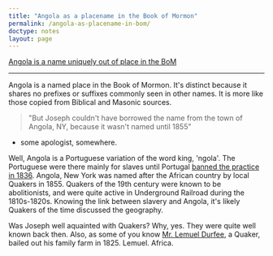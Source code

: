 ```yaml
---
title: "Angola as a placename in the Book of Mormon"
permalink: /angola-as-placename-in-bom/
doctype: notes
layout: page
---
```


[Angola is a name uniquely out of place in the BoM](https://www.reddit.com/r/exmormon/comments/7g2y11/angola_is_a_name_uniquely_out_of_place_in_the_bom/)

---

Angola is a named place in the Book of Mormon. It's distinct because it shares no prefixes or suffixes commonly seen in other names. It is more like those copied from Biblical and Masonic sources.

> "But Joseph couldn't have borrowed the name from the town of Angola, NY, because it wasn't named until 1855" 

- some apologist, somewhere.

Well, Angola is a Portuguese variation of the word king, 'ngola'. The Portuguese were there mainly for slaves until Portugal [banned the practice in 1836](https://en.wikipedia.org/wiki/Slavery_in_Angola). Angola, New York was named after the African country by local Quakers in 1855. Quakers of the 19th century were known to be abolitionists, and were quite active in Underground Railroad during the 1810s-1820s. Knowing the link between slavery and Angola, it's likely Quakers of the time discussed the geography.

Was Joseph well aquainted with Quakers? Why, yes. They were quite well known back then. Also, as some of you know [Mr. Lemuel Durfee](https://www.lds.org/ensign/1985/08/a-snug-log-house?lang=eng), a Quaker, bailed out his family farm in 1825. Lemuel. Africa.
